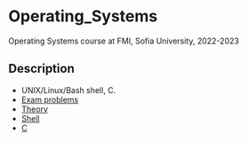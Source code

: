 # Operating_Systems
Operating Systems course at FMI, Sofia University, 2022-2023
 
## Description
- UNIX/Linux/Bash shell, C.
- [Exam problems](https://github.com/marinadabova/Operating_Systems/blob/main/os-problems.pdf)
- [Theory](https://github.com/marinadabova/Operating_Systems/tree/main/Theory)
- [Shell](https://github.com/marinadabova/Operating_Systems/tree/main/Shell)
- [C](https://github.com/marinadabova/Operating_Systems/tree/main/C)
